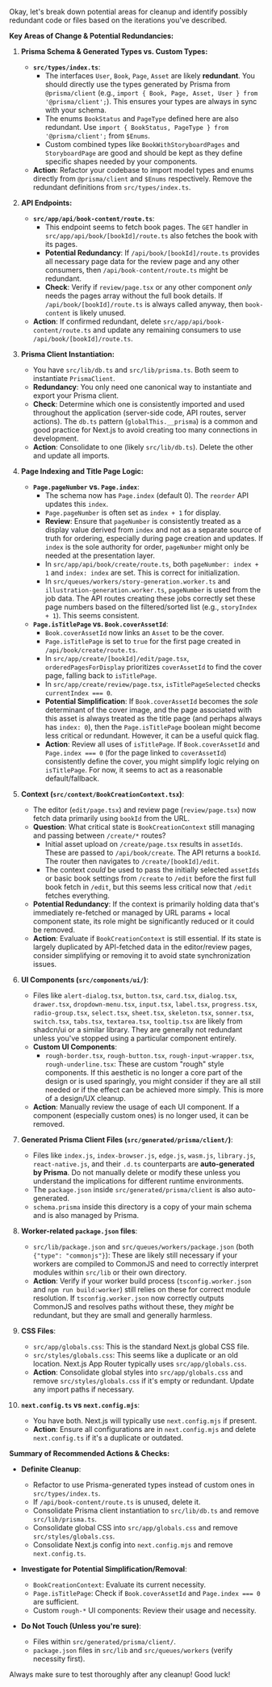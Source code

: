 Okay, let's break down potential areas for cleanup and identify possibly redundant code or files based on the iterations you've described.

**Key Areas of Change & Potential Redundancies:**

1.  **Prisma Schema & Generated Types vs. Custom Types:**
    *   **`src/types/index.ts`**:
        *   The interfaces `User`, `Book`, `Page`, `Asset` are likely **redundant**. You should directly use the types generated by Prisma from `@prisma/client` (e.g., `import { Book, Page, Asset, User } from '@prisma/client';`). This ensures your types are always in sync with your schema.
        *   The enums `BookStatus` and `PageType` defined here are also redundant. Use `import { BookStatus, PageType } from '@prisma/client';` from `$Enums`.
        *   Custom combined types like `BookWithStoryboardPages` and `StoryboardPage` are good and should be kept as they define specific shapes needed by your components.
    *   **Action**: Refactor your codebase to import model types and enums directly from `@prisma/client` and `$Enums` respectively. Remove the redundant definitions from `src/types/index.ts`.

2.  **API Endpoints:**
    *   **`src/app/api/book-content/route.ts`**:
        *   This endpoint seems to fetch book pages. The `GET` handler in `src/app/api/book/[bookId]/route.ts` also fetches the book with its pages.
        *   **Potential Redundancy**: If `/api/book/[bookId]/route.ts` provides all necessary page data for the review page and any other consumers, then `/api/book-content/route.ts` might be redundant.
        *   **Check**: Verify if `review/page.tsx` or any other component *only* needs the pages array without the full book details. If `/api/book/[bookId]/route.ts` is always called anyway, then `book-content` is likely unused.
    *   **Action**: If confirmed redundant, delete `src/app/api/book-content/route.ts` and update any remaining consumers to use `/api/book/[bookId]/route.ts`.

3.  **Prisma Client Instantiation:**
    *   You have `src/lib/db.ts` and `src/lib/prisma.ts`. Both seem to instantiate `PrismaClient`.
    *   **Redundancy**: You only need one canonical way to instantiate and export your Prisma client.
    *   **Check**: Determine which one is consistently imported and used throughout the application (server-side code, API routes, server actions). The `db.ts` pattern (`globalThis.__prisma`) is a common and good practice for Next.js to avoid creating too many connections in development.
    *   **Action**: Consolidate to one (likely `src/lib/db.ts`). Delete the other and update all imports.

4.  **Page Indexing and Title Page Logic:**
    *   **`Page.pageNumber` vs. `Page.index`**:
        *   The schema now has `Page.index` (default 0). The `reorder` API updates this `index`.
        *   `Page.pageNumber` is often set as `index + 1` for display.
        *   **Review**: Ensure that `pageNumber` is consistently treated as a display value derived from `index` and not as a separate source of truth for ordering, especially during page creation and updates. If `index` is the sole authority for order, `pageNumber` might only be needed at the presentation layer.
        *   In `src/app/api/book/create/route.ts`, both `pageNumber: index + 1` and `index: index` are set. This is correct for initialization.
        *   In `src/queues/workers/story-generation.worker.ts` and `illustration-generation.worker.ts`, `pageNumber` is used from the job data. The API routes creating these jobs correctly set these page numbers based on the filtered/sorted list (e.g., `storyIndex + 1`). This seems consistent.
    *   **`Page.isTitlePage` vs. `Book.coverAssetId`**:
        *   `Book.coverAssetId` now links an `Asset` to be the cover.
        *   `Page.isTitlePage` is set to `true` for the first page created in `/api/book/create/route.ts`.
        *   In `src/app/create/[bookId]/edit/page.tsx`, `orderedPagesForDisplay` prioritizes `coverAssetId` to find the cover page, falling back to `isTitlePage`.
        *   In `src/app/create/review/page.tsx`, `isTitlePageSelected` checks `currentIndex === 0`.
        *   **Potential Simplification**: If `Book.coverAssetId` becomes the *sole* determinant of the cover image, and the page associated with this asset is always treated as the title page (and perhaps always has `index: 0`), then the `Page.isTitlePage` boolean might become less critical or redundant. However, it can be a useful quick flag.
        *   **Action**: Review all uses of `isTitlePage`. If `Book.coverAssetId` and `Page.index === 0` (for the page linked to `coverAssetId`) consistently define the cover, you might simplify logic relying on `isTitlePage`. For now, it seems to act as a reasonable default/fallback.

5.  **Context (`src/context/BookCreationContext.tsx`)**:
    *   The editor (`edit/page.tsx`) and review page (`review/page.tsx`) now fetch data primarily using `bookId` from the URL.
    *   **Question**: What critical state is `BookCreationContext` still managing and passing between `/create/*` routes?
        *   Initial asset upload on `/create/page.tsx` results in `assetIds`. These are passed to `/api/book/create`. The API returns a `bookId`. The router then navigates to `/create/[bookId]/edit`.
        *   The context *could* be used to pass the initially selected `assetIds` or basic book settings from `/create` to `/edit` before the first full book fetch in `/edit`, but this seems less critical now that `/edit` fetches everything.
    *   **Potential Redundancy**: If the context is primarily holding data that's immediately re-fetched or managed by URL params + local component state, its role might be significantly reduced or it could be removed.
    *   **Action**: Evaluate if `BookCreationContext` is still essential. If its state is largely duplicated by API-fetched data in the editor/review pages, consider simplifying or removing it to avoid state synchronization issues.

6.  **UI Components (`src/components/ui/`)**:
    *   Files like `alert-dialog.tsx`, `button.tsx`, `card.tsx`, `dialog.tsx`, `drawer.tsx`, `dropdown-menu.tsx`, `input.tsx`, `label.tsx`, `progress.tsx`, `radio-group.tsx`, `select.tsx`, `sheet.tsx`, `skeleton.tsx`, `sonner.tsx`, `switch.tsx`, `tabs.tsx`, `textarea.tsx`, `tooltip.tsx` are likely from shadcn/ui or a similar library. They are generally not redundant unless you've stopped using a particular component entirely.
    *   **Custom UI Components**:
        *   `rough-border.tsx`, `rough-button.tsx`, `rough-input-wrapper.tsx`, `rough-underline.tsx`: These are custom "rough" style components. If this aesthetic is no longer a core part of the design or is used sparingly, you might consider if they are all still needed or if the effect can be achieved more simply. This is more of a design/UX cleanup.
    *   **Action**: Manually review the usage of each UI component. If a component (especially custom ones) is no longer used, it can be removed.

7.  **Generated Prisma Client Files (`src/generated/prisma/client/`)**:
    *   Files like `index.js`, `index-browser.js`, `edge.js`, `wasm.js`, `library.js`, `react-native.js`, and their `.d.ts` counterparts are **auto-generated by Prisma**. Do not manually delete or modify these unless you understand the implications for different runtime environments.
    *   The `package.json` inside `src/generated/prisma/client` is also auto-generated.
    *   `schema.prisma` inside this directory is a copy of your main schema and is also managed by Prisma.

8.  **Worker-related `package.json` files**:
    *   `src/lib/package.json` and `src/queues/workers/package.json` (both `{"type": "commonjs"}`): These are likely still necessary if your workers are compiled to CommonJS and need to correctly interpret modules within `src/lib` or their own directory.
    *   **Action**: Verify if your worker build process (`tsconfig.worker.json` and `npm run build:worker`) still relies on these for correct module resolution. If `tsconfig.worker.json` now correctly outputs CommonJS and resolves paths without these, they *might* be redundant, but they are small and generally harmless.

9.  **CSS Files**:
    *   `src/app/globals.css`: This is the standard Next.js global CSS file.
    *   `src/styles/globals.css`: This seems like a duplicate or an old location. Next.js App Router typically uses `src/app/globals.css`.
    *   **Action**: Consolidate global styles into `src/app/globals.css` and remove `src/styles/globals.css` if it's empty or redundant. Update any import paths if necessary.

10. **`next.config.ts` vs `next.config.mjs`**:
    *   You have both. Next.js will typically use `next.config.mjs` if present.
    *   **Action**: Ensure all configurations are in `next.config.mjs` and delete `next.config.ts` if it's a duplicate or outdated.

**Summary of Recommended Actions & Checks:**

*   **Definite Cleanup**:
    *   Refactor to use Prisma-generated types instead of custom ones in `src/types/index.ts`.
    *   If `/api/book-content/route.ts` is unused, delete it.
    *   Consolidate Prisma client instantiation to `src/lib/db.ts` and remove `src/lib/prisma.ts`.
    *   Consolidate global CSS into `src/app/globals.css` and remove `src/styles/globals.css`.
    *   Consolidate Next.js config into `next.config.mjs` and remove `next.config.ts`.

*   **Investigate for Potential Simplification/Removal**:
    *   `BookCreationContext`: Evaluate its current necessity.
    *   `Page.isTitlePage`: Check if `Book.coverAssetId` and `Page.index === 0` are sufficient.
    *   Custom `rough-*` UI components: Review their usage and necessity.

*   **Do Not Touch (Unless you're sure)**:
    *   Files within `src/generated/prisma/client/`.
    *   `package.json` files in `src/lib` and `src/queues/workers` (verify necessity first).

Always make sure to test thoroughly after any cleanup! Good luck!